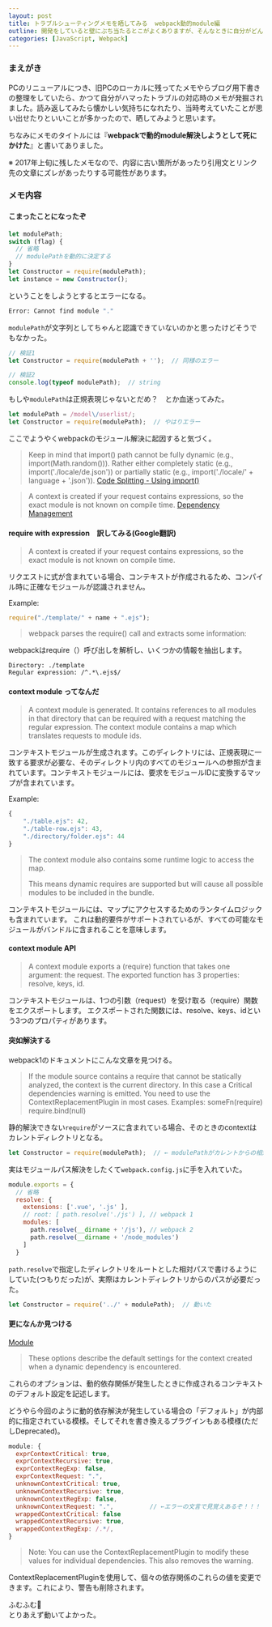 ```yaml
---
layout: post
title: トラブルシューティングメモを晒してみる  webpack動的module編
outline: 開発をしていると壁にぶち当たるとこがよくありますが、そんなときに自分がどんな対処をしているのかを晒してみようと思います。作業のプロセスを見せる・見てもらう機会ってなかなかないので、何かのきっかけになればと思います😉
categories: [JavaScript, Webpack]
---
```


### まえがき

PCのリニューアルにつき、旧PCのローカルに残ってたメモやらブログ用下書きの整理をしていたら、かつて自分がハマったトラブルの対応時のメモが発掘されました。読み返してみたら懐かしい気持ちになれたり、当時考えていたことが思い出せたりといいことが多かったので、晒してみようと思います。

ちなみにメモのタイトルには『**webpackで動的module解決しようとして死にかけた**』と書いてありました。

※ 2017年上旬に残したメモなので、内容に古い箇所があったり引用文とリンク先の文章にズレがあったりする可能性があります。

### メモ内容

#### こまったことになったぞ

```js
let modulePath;
switch (flag) {
  // 省略
  // modulePathを動的に決定する
}
let Constructor = require(modulePath);
let instance = new Constructor();
```

ということをしようとするとエラーになる。

```bash
Error: Cannot find module "."
```

`modulePath`が文字列としてちゃんと認識できていないのかと思ったけどそうでもなかった。

```js
// 検証1
let Constructor = require(modulePath + '');  // 同様のエラー

// 検証2
console.log(typeof modulePath);  // string
```

もしや`modulePath`は正規表現じゃないとだめ？　とか血迷ってみた。

```js
let modulePath = /model\/userlist/;
let Constructor = require(modulePath);  // やはりエラー
```

ここでようやくwebpackのモジュール解決に起因すると気づく。

>  Keep in mind that import() path cannot be fully dynamic (e.g., import(Math.random())). Rather either completely static (e.g., import('./locale/de.json')) or partially static (e.g., import('./locale/' + language + '.json')).
[Code Splitting - Using import()](https://webpack.js.org/guides/code-splitting-import/#dynamic-import)

> A context is created if your request contains expressions, so the exact module is not known on compile time.
[Dependency Management](https://webpack.js.org/guides/dependency-management/#require-with-expression)



#### require with expression　訳してみる(Google翻訳)

> A context is created if your request contains expressions, so the exact module is not known on compile time.

リクエストに式が含まれている場合、コンテキストが作成されるため、コンパイル時に正確なモジュールが認識されません。

Example:
```js
require("./template/" + name + ".ejs");
```

> webpack parses the require() call and extracts some information:

webpackはrequire（）呼び出しを解析し、いくつかの情報を抽出します。

```plain
Directory: ./template
Regular expression: /^.*\.ejs$/
```

####  context module ってなんだ

> A context module is generated. It contains references to all modules in that directory that can be required with a request matching the regular expression. The context module contains a map which translates requests to module ids.

コンテキストモジュールが生成されます。このディレクトリには、正規表現に一致する要求が必要な、そのディレクトリ内のすべてのモジュールへの参照が含まれています。コンテキストモジュールには、要求をモジュールIDに変換するマップが含まれています。

Example:
```js
{
    "./table.ejs": 42,
    "./table-row.ejs": 43,
    "./directory/folder.ejs": 44
}
```

> The context module also contains some runtime logic to access the map.
> 
> This means dynamic requires are supported but will cause all possible modules to be included in the bundle.

コンテキストモジュールには、マップにアクセスするためのランタイムロジックも含まれています。 これは動的要件がサポートされているが、すべての可能なモジュールがバンドルに含まれることを意味します。

#### context module API

> A context module exports a (require) function that takes one argument: the request.
> The exported function has 3 properties: resolve, keys, id.

コンテキストモジュールは、1つの引数（request）を受け取る（require）関数をエクスポートします。 エクスポートされた関数には、resolve、keys、idという3つのプロパティがあります。


#### 突如解決する

webpack1のドキュメントにこんな文章を見つける。

> If the module source contains a require that cannot be statically analyzed, the context is the current directory.
> In this case a Critical dependencies warning is emitted. You need to use the ContextReplacementPlugin in most cases.
> Examples: someFn(require) require.bind(null)

静的解決できない`require`がソースに含まれている場合、そのときのcontextはカレントディレクトリとなる。

```js
let Constructor = require(modulePath);  // ← modulePathがカレントからの相対パスでないとダメ…？
```

実はモジュールパス解決をしたくて`webpack.config.js`に手を入れていた。

```js
module.exports = {
  // 省略
  resolve: {
    extensions: ['.vue', '.js' ],
    // root: [ path.resolve('./js') ], // webpack 1
    modules: [
      path.resolve(__dirname + '/js'), // webpack 2
      path.resolve(__dirname + '/node_modules')
    ]
  }
```

`path.resolve`で指定したディレクトリをルートとした相対パスで書けるようにしていた(つもりだった)が、実際はカレントディレクトリからのパスが必要だった。

```js
let Constructor = require('../' + modulePath);  // 動いた
```



#### 更になんか見つける

[Module](https://webpack.js.org/configuration/module/#module-contexts)

> These options describe the default settings for the context created when a dynamic dependency is encountered.

これらのオプションは、動的依存関係が発生したときに作成されるコンテキストのデフォルト設定を記述します。

どうやら今回のように動的依存解決が発生している場合の「デフォルト」が内部的に指定されている模様。そしてそれを書き換えるプラグインもある模様(ただしDeprecated)。

```js
module: {
  exprContextCritical: true,
  exprContextRecursive: true,
  exprContextRegExp: false,
  exprContextRequest: ".",
  unknownContextCritical: true,
  unknownContextRecursive: true,
  unknownContextRegExp: false,
  unknownContextRequest: ".",          // ←エラーの文言で見覚えあるぞ！！！
  wrappedContextCritical: false
  wrappedContextRecursive: true,
  wrappedContextRegExp: /.*/,
}
```

> Note: You can use the ContextReplacementPlugin to modify these values for individual dependencies. This also removes the warning.

ContextReplacementPluginを使用して、個々の依存関係のこれらの値を変更できます。これにより、警告も削除されます。

ふむふむ🤔  
とりあえず動いてよかった。
